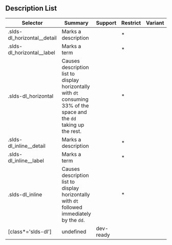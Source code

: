 

## Description List

| Selector | Summary | Support | Restrict | Variant | Modifier |
|-------|-------|-------|-------|-------|-------|
| .slds-dl_horizontal__detail | Marks a description |   | * |   | true |
| .slds-dl_horizontal__label | Marks a term |   | * |   | true |
| .slds-dl_horizontal | Causes description list to display horizontally with `dt` consuming 33% of the space and the `dd` taking up the rest. |   | * |   | true |
| .slds-dl_inline__detail | Marks a description |   | * |   | true |
| .slds-dl_inline__label | Marks a term |   | * |   | true |
| .slds-dl_inline | Causes description list to display horizontally with `dt` followed immediately by the `dd`. |   | * |   | true |
| [class*='slds-dl'] | undefined | dev-ready |   |   |   |